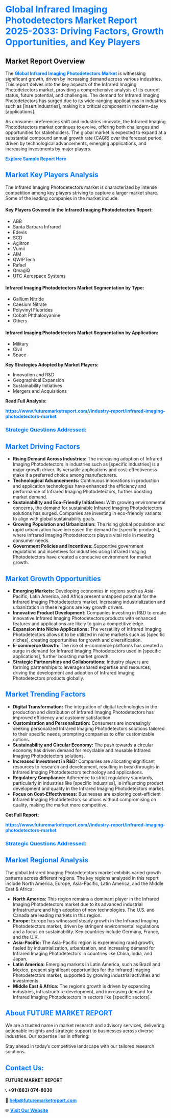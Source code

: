 <h1 style="color: #007BFF;">Global Infrared Imaging Photodetectors Market Report 2025-2033: Driving Factors, Growth Opportunities, and Key Players</h1>

<section id="overview">
<h2>Market Report Overview</h2>
<p>The <a href="https://www.futuremarketreport.com//industry-report/infrared-imaging-photodetectors-market" style="color: #007BFF; text-decoration: none;"><strong>Global Infrared Imaging Photodetectors Market</strong></a> is witnessing significant growth, driven by increasing demand across various industries. This report delves into the key aspects of the Infrared Imaging Photodetectors market, providing a comprehensive analysis of its current status, future potential, and challenges. The demand for Infrared Imaging Photodetectors has surged due to its wide-ranging applications in industries such as [insert industries], making it a critical component in modern-day [applications].</p>
<p>As consumer preferences shift and industries innovate, the Infrared Imaging Photodetectors market continues to evolve, offering both challenges and opportunities for stakeholders. The global market is expected to expand at a substantial compound annual growth rate (CAGR) over the forecast period, driven by technological advancements, emerging applications, and increasing investments by major players.</p>
</section>

<section id="overview">
<p><a href="https://www.futuremarketreport.com//request-sample/reportId=54780" style="color: #007BFF; text-decoration: none;"><strong>Explore Sample Report Here</strong></a></p>
</section>

<section id="key-players">
<h2 style="color: #007BFF;">Market Key Players Analysis</h2>
<p>The Infrared Imaging Photodetectors market is characterized by intense competition among key players striving to capture a larger market share. Some of the leading companies in the market include:</p>
<h4>Key Players Covered in the Infrared Imaging Photodetectors Report:</h4>
<ul><li>ABB</li><li>Santa Barbara Infrared</li><li>Edevis</li><li>SCD</li><li>Agiltron</li><li>Vumii</li><li>AIM</li><li>QWIPTech</li><li>Rafael</li><li>QmagiQ</li><li>UTC Aerospace Systems</li></ul>
<h4>Infrared Imaging Photodetectors Market Segmentation by Type:</h4>
<ul><li>Gallium Nitride</li><li>Caesium Nitrate</li><li>Polyvinyl Fluorides</li><li>Cobalt Phthalocyanine</li><li>Others</li></ul>

<h4>Infrared Imaging Photodetectors Market Segmentation by Application:</h4>
<ul><li>Military</li><li>Civil</li><li>Space</li></ul>
<p><strong>Key Strategies Adopted by Market Players:</strong></p>
<ul>
<li>Innovation and R&D</li>
<li>Geographical Expansion</li>
<li>Sustainability Initiatives</li>
<li>Mergers and Acquisitions</li>
</ul>
</section>

<section>
<p><strong>Read Full Analysis: </strong></p><a href="https://www.futuremarketreport.com//industry-report/infrared-imaging-photodetectors-market" style="color: #007BFF; text-decoration: none;"><strong>https://www.futuremarketreport.com//industry-report/infrared-imaging-photodetectors-market</strong></a>
<h3 style="color: #007BFF;">Strategic Questions Addressed:</h3>
</section>

<section id="driving-factors">
<h2 style="color: #007BFF;">Market Driving Factors</h2>
<ul>
<li><strong>Rising Demand Across Industries:</strong> The increasing adoption of Infrared Imaging Photodetectors in industries such as [specific industries] is a major growth driver. Its versatile applications and cost-effectiveness make it a preferred choice among manufacturers.</li>
<li><strong>Technological Advancements:</strong> Continuous innovations in production and application technologies have enhanced the efficiency and performance of Infrared Imaging Photodetectors, further boosting market demand.</li>
<li><strong>Sustainability and Eco-Friendly Initiatives:</strong> With growing environmental concerns, the demand for sustainable Infrared Imaging Photodetectors solutions has surged. Companies are investing in eco-friendly variants to align with global sustainability goals.</li>
<li><strong>Growing Population and Urbanization:</strong> The rising global population and rapid urbanization have increased the demand for [specific products], where Infrared Imaging Photodetectors plays a vital role in meeting consumer needs.</li>
<li><strong>Government Policies and Incentives:</strong> Supportive government regulations and incentives for industries using Infrared Imaging Photodetectors have created a conducive environment for market growth.</li>
</ul>
</section>

<section id="growth-opportunities">
<h2 style="color: #007BFF;">Market Growth Opportunities</h2>
<ul>
<li><strong>Emerging Markets:</strong> Developing economies in regions such as Asia-Pacific, Latin America, and Africa present untapped potential for the Infrared Imaging Photodetectors market. Increasing industrialization and urbanization in these regions are key growth drivers.</li>
<li><strong>Innovative Product Development:</strong> Companies investing in R&D to create innovative Infrared Imaging Photodetectors products with enhanced features and applications are likely to gain a competitive edge.</li>
<li><strong>Expansion into Niche Applications:</strong> The versatility of Infrared Imaging Photodetectors allows it to be utilized in niche markets such as [specific niches], creating opportunities for growth and diversification.</li>
<li><strong>E-commerce Growth:</strong> The rise of e-commerce platforms has created a surge in demand for Infrared Imaging Photodetectors used in [specific applications], further boosting market growth.</li>
<li><strong>Strategic Partnerships and Collaborations:</strong> Industry players are forming partnerships to leverage shared expertise and resources, driving the development and adoption of Infrared Imaging Photodetectors products globally.</li>
</ul>
</section>

<section id="trending-factors">
<h2 style="color: #007BFF;">Market Trending Factors</h2>
<ul>
<li><strong>Digital Transformation:</strong> The integration of digital technologies in the production and distribution of Infrared Imaging Photodetectors has improved efficiency and customer satisfaction.</li>
<li><strong>Customization and Personalization:</strong> Consumers are increasingly seeking personalized Infrared Imaging Photodetectors solutions tailored to their specific needs, prompting companies to offer customizable options.</li>
<li><strong>Sustainability and Circular Economy:</strong> The push towards a circular economy has driven demand for recyclable and reusable Infrared Imaging Photodetectors solutions.</li>
<li><strong>Increased Investment in R&D:</strong> Companies are allocating significant resources to research and development, resulting in breakthroughs in Infrared Imaging Photodetectors technology and applications.</li>
<li><strong>Regulatory Compliance:</strong> Adherence to strict regulatory standards, particularly in industries like [specific industries], is influencing product development and quality in the Infrared Imaging Photodetectors market.</li>
<li><strong>Focus on Cost-Effectiveness:</strong> Businesses are exploring cost-efficient Infrared Imaging Photodetectors solutions without compromising on quality, making the market more competitive.</li>
</ul>
</section>

<section>
<p><strong>Get Full Report: </strong></p><a href="https://www.futuremarketreport.com//industry-report/infrared-imaging-photodetectors-market" style="color: #007BFF; text-decoration: none;"><strong>https://www.futuremarketreport.com//industry-report/infrared-imaging-photodetectors-market</strong></a>
<h3 style="color: #007BFF;">Strategic Questions Addressed:</h3>
</section>


<section id="regional-analysis">
<h2 style="color: #007BFF;">Market Regional Analysis</h2>
<p>The global Infrared Imaging Photodetectors market exhibits varied growth patterns across different regions. The key regions analyzed in this report include North America, Europe, Asia-Pacific, Latin America, and the Middle East & Africa:</p>
<ul>
<li><strong>North America:</strong> This region remains a dominant player in the Infrared Imaging Photodetectors market due to its advanced industrial infrastructure and high adoption of new technologies. The U.S. and Canada are leading markets in this region.</li>
<li><strong>Europe:</strong> Europe has witnessed steady growth in the Infrared Imaging Photodetectors market, driven by stringent environmental regulations and a focus on sustainability. Key countries include Germany, France, and the U.K.</li>
<li><strong>Asia-Pacific:</strong> The Asia-Pacific region is experiencing rapid growth, fueled by industrialization, urbanization, and increasing demand for Infrared Imaging Photodetectors in countries like China, India, and Japan.</li>
<li><strong>Latin America:</strong> Emerging markets in Latin America, such as Brazil and Mexico, present significant opportunities for the Infrared Imaging Photodetectors market, supported by growing industrial activities and investments.</li>
<li><strong>Middle East & Africa:</strong> The region’s growth is driven by expanding industries, infrastructure development, and increasing demand for Infrared Imaging Photodetectors in sectors like [specific sectors].</li>
</ul>
</section>

<footer>
<h2 style="color: #007BFF;">About FUTURE MARKET REPORT</h2>
<p>We are a trusted name in market research and advisory services, delivering actionable insights and strategic support to businesses across diverse industries. Our expertise lies in offering:</p>

<p>Stay ahead in today’s competitive landscape with our tailored research solutions.</p>

<h2 style="color: #007BFF;">Contact Us:</h2>
<p><strong>FUTURE MARKET REPORT</strong></p>
<p>📞 <strong>+91 (883) 074-8030</strong></p>
<p>📧 <strong><a href="mailto:help@futuremarketreport.com" style="color: #007BFF;">help@futuremarketreport.com</a></strong></p>
<p>🌐 <strong><a href="https://www.futuremarketreport.com/" style="color: #007BFF;">Visit Our Website</a></strong></p>
</footer>